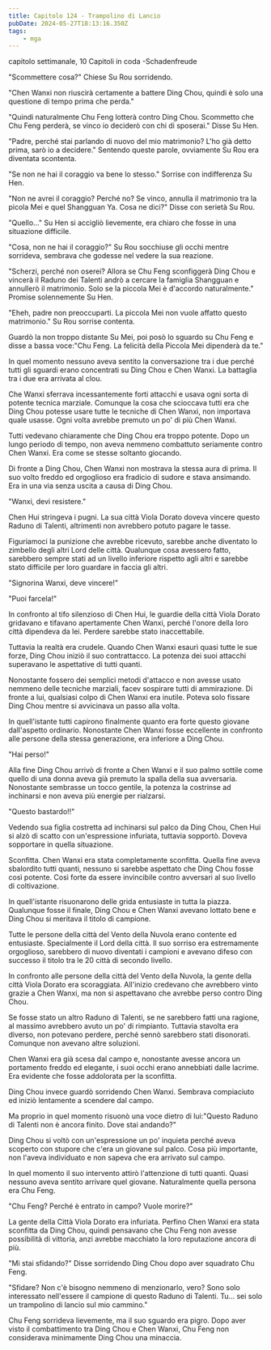 ```yaml
---
title: Capitolo 124 - Trampolino di Lancio 
pubDate: 2024-05-27T18:13:16.350Z
tags:
    - mga
---
```



capitolo settimanale,
10 Capitoli in coda
-Schadenfreude


"Scommettere cosa?" Chiese Su Rou sorridendo.


"Chen Wanxi non riuscirà certamente a battere Ding Chou, quindi è solo una questione di tempo prima che perda."


"Quindi naturalmente Chu Feng lotterà contro Ding Chou. Scommetto che Chu Feng perderà, se vinco io deciderò con chi di sposerai." Disse Su Hen.


"Padre, perché stai parlando di nuovo del mio matrimonio? L'ho già detto prima, sarò io a decidere." Sentendo queste parole, ovviamente Su Rou era diventata scontenta.


"Se non ne hai il coraggio va bene lo stesso." Sorrise con indifferenza Su Hen.


"Non ne avrei il coraggio? Perché no? Se vinco, annulla il matrimonio tra la picola Mei e quel Shangguan Ya. Cosa ne dici?" Disse con serietà Su Rou.


"Quello..." Su Hen si accigliò lievemente, era chiaro che fosse in una situazione difficile.


"Cosa, non ne hai il coraggio?" Su Rou socchiuse gli occhi mentre sorrideva, sembrava che godesse nel vedere la sua reazione.


"Scherzi, perché non oserei? Allora se Chu Feng sconfiggerà Ding Chou e vincerà il Raduno dei Talenti andrò a cercare la famiglia Shangguan e annullerò il matrimonio. Solo se la piccola Mei è d'accordo naturalmente." Promise solennemente Su Hen.


"Eheh, padre non preoccuparti. La piccola Mei non vuole affatto questo matrimonio." Su Rou sorrise contenta.


Guardò la non troppo distante Su Mei, poi posò lo sguardo su Chu Feng e disse a bassa voce:"Chu Feng. La felicità della Piccola Mei dipenderà da te."


In quel momento nessuno aveva sentito la conversazione tra i due perché tutti gli sguardi erano concentrati su Ding Chou e Chen Wanxi. La battaglia tra i due era arrivata al clou.


Che Wanxi sferrava incessantemente forti attacchi e usava ogni sorta di potente tecnica marziale.
Comunque la cosa che scioccava tutti era che Ding Chou potesse usare tutte le tecniche di Chen Wanxi, non importava quale usasse. Ogni volta avrebbe premuto un po' di più Chen Wanxi.


Tutti vedevano chiaramente che Ding Chou era troppo potente. Dopo un lungo periodo di tempo, non aveva nemmeno combattuto seriamente contro Chen Wanxi. Era come se stesse soltanto giocando.


Di fronte a Ding Chou, Chen Wanxi non mostrava la stessa aura di prima. Il suo volto freddo ed orgoglioso era fradicio di sudore e stava ansimando. Era in una via senza uscita a causa di Ding Chou.


"Wanxi, devi resistere."


Chen Hui stringeva i pugni. La sua città Viola Dorato doveva vincere questo Raduno di Talenti, altrimenti non avrebbero potuto pagare le tasse.


Figuriamoci la punizione che avrebbe ricevuto, sarebbe anche diventato lo zimbello degli altri Lord delle città. Qualunque cosa avessero fatto, sarebbero sempre stati ad un livello inferiore rispetto agli altri e sarebbe stato difficile per loro guardare in faccia gli altri.


"Signorina Wanxi, deve vincere!"


"Puoi farcela!"


In confronto al tifo silenzioso di Chen Hui, le guardie della città Viola Dorato gridavano e tifavano apertamente Chen Wanxi, perché l'onore della loro città dipendeva da lei. Perdere sarebbe stato inaccettabile.


Tuttavia la realtà era crudele. Quando Chen Wanxi esaurì quasi tutte le sue forze, Ding Chou iniziò il suo contrattacco. La potenza dei suoi attacchi superavano le aspettative di tutti quanti.


Nonostante fossero dei semplici metodi d'attacco e non avesse usato nemmeno delle tecniche marziali, facev sospirare tutti di ammirazione. Di fronte a lui, qualsiasi colpo di Chen Wanxi era inutile. Poteva solo fissare Ding Chou mentre si avvicinava un passo alla volta.


In quell'istante tutti capirono finalmente quanto era forte questo giovane dall'aspetto ordinario. Nonostante Chen Wanxi fosse eccellente in confronto alle persone della stessa generazione, era inferiore a Ding Chou.


"Hai perso!"


Alla fine Ding Chou arrivò di fronte a Chen Wanxi e il suo palmo sottile come quello di una donna aveva già premuto la spalla della sua avversaria. Nonostante sembrasse un tocco gentile, la potenza la costrinse ad inchinarsi e non aveva più energie per rialzarsi.


"Questo bastardo!!"


Vedendo sua figlia costretta ad inchinarsi sul palco da Ding Chou, Chen Hui si alzò di scatto con un'espressione infuriata, tuttavia sopportò. Doveva sopportare in quella situazione.


Sconfitta. Chen Wanxi era stata completamente sconfitta. Quella fine aveva sbalordito tutti quanti, nessuno si sarebbe aspettato che Ding Chou fosse così potente. Così forte da essere invincibile contro avversari al suo livello di coltivazione.


In quell'istante risuonarono delle grida entusiaste in tutta la piazza. Qualunque fosse il finale, Ding Chou e Chen Wanxi avevano lottato bene e Ding Chou si meritava il titolo di campione.


Tutte le persone della città del Vento della Nuvola erano contente ed entusiaste. Specialmente il Lord della città. Il suo sorriso era estremamente orgoglioso, sarebbero di nuovo diventati i campioni e avevano difeso con successo il titolo tra le 20 città di secondo livello.


In confronto alle persone della città del Vento della Nuvola, la gente della città Viola Dorato era scoraggiata. All'inizio credevano che avrebbero vinto grazie a Chen Wanxi, ma non si aspettavano che avrebbe perso contro Ding Chou.


Se fosse stato un altro Raduno di Talenti, se ne sarebbero fatti una ragione, al massimo avrebbero avuto un po' di rimpianto. Tuttavia stavolta era diverso, non potevano perdere, perché sennò sarebbero stati disonorati. Comunque non avevano altre soluzioni.


Chen Wanxi era già scesa dal campo e, nonostante avesse ancora un portamento freddo ed elegante, i suoi occhi erano annebbiati dalle lacrime. Era evidente che fosse addolorata per la sconfitta.


Ding Chou invece guardò sorridendo Chen Wanxi. Sembrava compiaciuto ed iniziò lentamente a scendere dal campo.


Ma proprio in quel momento risuonò una voce dietro di lui:"Questo Raduno di Talenti non è ancora finito. Dove stai andando?"


Ding Chou si voltò con un'espressione un po' inquieta perché aveva scoperto con stupore che c'era un giovane sul palco. Cosa più importante, non l'aveva individuato e non sapeva che era arrivato sul campo.


In quel momento il suo intervento attirò l'attenzione di tutti quanti. Quasi nessuno aveva sentito arrivare quel giovane. Naturalmente quella persona era Chu Feng.


"Chu Feng? Perché è entrato in campo? Vuole morire?"


La gente della Città Viola Dorato era infuriata. Perfino Chen Wanxi era stata sconfitta da Ding Chou, quindi pensavano che Chu Feng non avesse possibilità di vittoria, anzi avrebbe macchiato la loro reputazione ancora di più.


"Mi stai sfidando?" Disse sorridendo Ding Chou dopo aver squadrato Chu Feng.


"Sfidare? Non c'è bisogno nemmeno di menzionarlo, vero? Sono solo interessato nell'essere il campione di questo Raduno di Talenti. Tu... sei solo un trampolino di lancio sul mio cammino."


Chu Feng sorrideva lievemente, ma il suo sguardo era pigro. Dopo aver visto il combattimento tra Ding Chou e Chen Wanxi, Chu Feng non considerava minimamente Ding Chou una minaccia.





